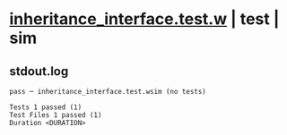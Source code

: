 # [inheritance_interface.test.w](../../../../../examples/tests/valid/inheritance_interface.test.w) | test | sim

## stdout.log
```log
pass ─ inheritance_interface.test.wsim (no tests)
 
Tests 1 passed (1)
Test Files 1 passed (1)
Duration <DURATION>
```

